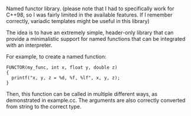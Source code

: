 Named functor library. (please note that I had to specifically work for C++98, so I was fairly limited in the available features. If I remember correctly, variadic templates might be useful in this library)

The idea is to have an extremely simple, header-only library that can provide a
minimalistic support for named functions that can be integrated with an interpreter.

For example, to create a named function:
```
FUNCTOR(my_func, int x, float y, double z)
{
  printf("x, y, z = %d, %f, %lf", x, y, z);
}
```

Then, this function can be called in multiple different ways, as demonstrated in example.cc.
The arguments are also correctly converted from string to the correct type.

